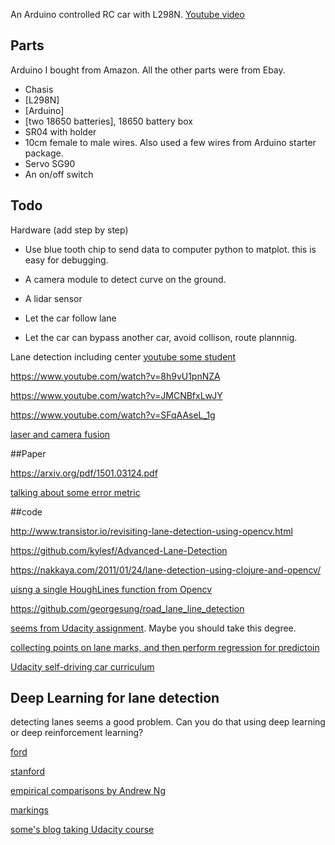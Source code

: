 An Arduino controlled RC car with L298N. [Youtube video](https://www.youtube.com/watch?v=ySksmX-fhQY)

## Parts
Arduino I bought from Amazon. All the other parts were from Ebay.  
* Chasis
* [L298N]
* [Arduino]
* [two 18650 batteries], 18650 battery box
* SR04 with holder
* 10cm female to male wires. Also used a few wires from Arduino starter package. 
* Servo SG90
* An on/off switch 


## Todo 
Hardware (add step by step)
* Use blue tooth chip to send data to computer python to matplot. this is easy for debugging. 
* A camera module to detect curve on the ground.
* A lidar sensor 

* Let the car follow lane
* Let the car can bypass another car, avoid collison, route plannnig. 


Lane detection including center
[youtube some student](https://www.youtube.com/watch?v=VlH3OEhZnow)

https://www.youtube.com/watch?v=8h9vU1pnNZA

https://www.youtube.com/watch?v=JMCNBfxLwJY

https://www.youtube.com/watch?v=SFqAAseL_1g



[laser and camera fusion](https://www.youtube.com/watch?v=g2mLq4yrySM)


##Paper

https://arxiv.org/pdf/1501.03124.pdf

[talking about some error metric](https://www.google.com/url?sa=t&rct=j&q=&esrc=s&source=web&cd=&ved=0ahUKEwj77-WHguHRAhUiS2MKHYqgC8E4ChAWCCAwAQ&url=http%3A%2F%2Fwww.atlantis-press.com%2Fphp%2Fdownload_paper.php%3Fid%3D25837416&usg=AFQjCNGtBAdllIuPK8DR2b3Mz68_j8lKdg&bvm=bv.145063293,d.cGc)

##code

http://www.transistor.io/revisiting-lane-detection-using-opencv.html

https://github.com/kylesf/Advanced-Lane-Detection

https://nakkaya.com/2011/01/24/lane-detection-using-clojure-and-opencv/

[uisng a single HoughLines function from Opencv](https://github.com/Eric-Gonzalez/lane-detection)

https://github.com/georgesung/road_lane_line_detection

[seems from Udacity assignment](https://github.com/automet/self-driving-car-lane-detection). Maybe you should take this degree. 

[collecting points on lane marks, and then perform regression for predictoin](https://github.com/DavidAwad/Lane-Detection)

[Udacity self-driving car curriculum](https://medium.com/self-driving-cars/term-1-in-depth-on-udacitys-self-driving-car-curriculum-ffcf46af0c08#.82dgwyqrx)

## Deep Learning for lane detection
detecting lanes seems a good problem. Can you do that using deep learning or deep reinforcement learning?

[ford](http://www.cv-foundation.org/openaccess/content_cvpr_2016_workshops/w3/papers/Gurghian_DeepLanes_End-To-End_Lane_CVPR_2016_paper.pdf)

[stanford](http://cs229.stanford.edu/proj2013/PazhayampallilKuan-DeepLearningLaneDetectionAutonomousVehicleLocalization.pdf)

[empirical comparisons by Andrew Ng](https://pdfs.semanticscholar.org/93fb/528c7f6db623322a8c03a0f639329549b6ea.pdf)

[markings](http://web2-clone.research.att.com/export/sites/att_labs/techdocs/TD_100768.pdf)

[some's blog taking Udacity course](http://deborah-digges.github.io/)

